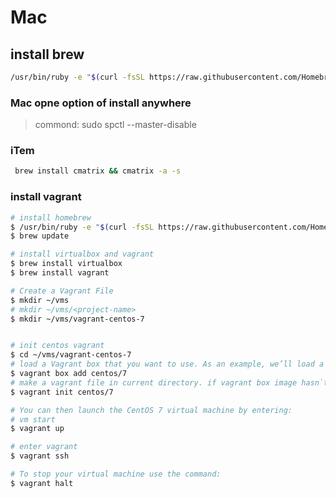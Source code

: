 # Mac

## install brew 
```bash
/usr/bin/ruby -e "$(curl -fsSL https://raw.githubusercontent.com/Homebrew/install/master/install)"
```

### Mac opne option of install anywhere<span id="1"></span>
>commond:
>sudo spctl --master-disable


### iTem
```bash
 brew install cmatrix && cmatrix -a -s
```

### install vagrant
```bash
# install homebrew
$ /usr/bin/ruby -e "$(curl -fsSL https://raw.githubusercontent.com/Homebrew/install/master/install)"
$ brew update

# install virtualbox and vagrant
$ brew install virtualbox
$ brew install vagrant

# Create a Vagrant File
$ mkdir ~/vms
# mkdir ~/vms/<project-name>
$ mkdir ~/vms/vagrant-centos-7


# init centos vagrant
$ cd ~/vms/vagrant-centos-7
# load a Vagrant box that you want to use. As an example, we’ll load a CentOS 7 file: （need choose options, use virtualbox ）
$ vagrant box add centos/7
# make a vagrant file in current directory. if vagrant box image hasn`t been downloaded before. then it try to download the vagrant box image.
$ vagrant init centos/7

# You can then launch the CentOS 7 virtual machine by entering:
# vm start
$ vagrant up

# enter vagrant 
$ vagrant ssh

# To stop your virtual machine use the command:
$ vagrant halt





```